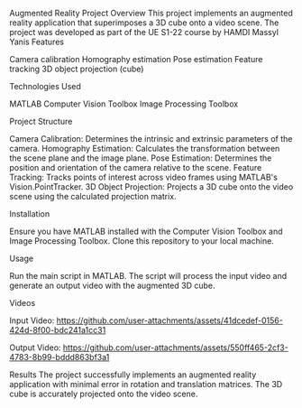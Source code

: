 Augmented Reality Project
Overview
This project implements an augmented reality application that superimposes a 3D cube onto a video scene. The project was developed as part of the UE S1-22 course by HAMDI Massyl Yanis
Features

Camera calibration
Homography estimation
Pose estimation
Feature tracking
3D object projection (cube)

Technologies Used

MATLAB
Computer Vision Toolbox
Image Processing Toolbox

Project Structure

Camera Calibration: Determines the intrinsic and extrinsic parameters of the camera.
Homography Estimation: Calculates the transformation between the scene plane and the image plane.
Pose Estimation: Determines the position and orientation of the camera relative to the scene.
Feature Tracking: Tracks points of interest across video frames using MATLAB's Vision.PointTracker.
3D Object Projection: Projects a 3D cube onto the video scene using the calculated projection matrix.

Installation

Ensure you have MATLAB installed with the Computer Vision Toolbox and Image Processing Toolbox.
Clone this repository to your local machine.

Usage

Run the main script in MATLAB.
The script will process the input video and generate an output video with the augmented 3D cube.

Videos

Input Video: 
https://github.com/user-attachments/assets/41dcedef-0156-424d-8f00-bdc241a1cc31

Output Video: 
https://github.com/user-attachments/assets/550ff465-2cf3-4783-8b99-bddd863bf3a1

Results
The project successfully implements an augmented reality application with minimal error in rotation and translation matrices. The 3D cube is accurately projected onto the video scene.
